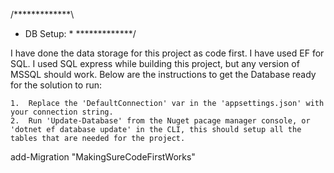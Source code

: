 ﻿ /*************\
*   DB Setup:   *
 \*************/

I have done the data storage for this project as code first. I have used EF for SQL. I used SQL express while building this project, but any version of MSSQL should work.
Below are the instructions to get the Database ready for the solution to run:

	1.	Replace the 'DefaultConnection' var in the 'appsettings.json' with your connection string.
	2.	Run 'Update-Database' from the Nuget pacage manager console, or 'dotnet ef database update' in the CLI, this should setup all the tables that are needed for the project.


add-Migration "MakingSureCodeFirstWorks"
